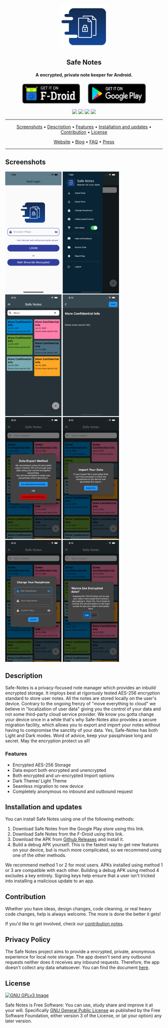 <p align="center"><a href="https://safe-notes.keshav.space"><img src="assets/splash.png" width="150"></a></p> 
<h2 align="center"><b>Safe Notes</b></h2>
<h4 align="center">A encrypted, private note keeper for Android.</h4>

<p align="center"><a href="f-droid url"><img src="assets/get-it-on-f-droid-badge.png" height='65px'></a>&nbsp;&nbsp;&nbsp;&nbsp;&nbsp;&nbsp;<a href="google play url"><img src="assets/get-it-on-google-play-badge.png" height='65px' ></a></p>

<p align="center">
<a href="https://github.com/keshav-space/safe_notes/releases" alt="GitHub release"><img src="https://img.shields.io/github/v/release/keshav-space/safe_notes" ></a>
<a href="https://www.gnu.org/licenses/gpl-3.0" alt="License: GPLv3"><img src="https://img.shields.io/badge/License-GPL%20v3-blue.svg"></a>
<a href="https://github.com/keshav-space/safe_notes/actions/" alt="Build Status"><img src="https://github.com/keshav-space/safe_notes/actions/workflows/flutter-ci.yml/badge.svg"></a>
<a href="https://matrix.to/#/#safenotes:matrix.org" alt="IRC channel: #newpipe"><img src="https://img.shields.io/matrix/safenotes:matrix.org"></a>

</p>
<hr>
<p align="center"><a href="#screenshots">Screenshots</a> &bull; <a href="#description">Description</a> &bull; <a href="#features">Features</a> &bull; <a href="#installation-and-updates">Installation and updates</a> &bull; <a href="#contribution">Contribution</a> <!-- &bull; <a href="#donate">Donate</a> --> &bull; <a href="#license">License</a></p>
<p align="center"><a href="https://safe-notes.keshav.space">Website</a> &bull; <a href="https://safe-notes.keshav.space/blog/">Blog</a> &bull; <a href="https://safe-notes.keshav.space/FAQ/">FAQ</a> &bull; <a href="https://safe-notes.keshav.space/press/">Press</a></p>
<hr>



## Screenshots

[<img src="metadata/android/images/phoneScreenshots/shot_01.png" width=180>](metadata/android/images/phoneScreenshots/shot_01.png)
[<img src="metadata/android/images/phoneScreenshots/shot_02.png" width=180>](metadata/android/images/phoneScreenshots/shot_02.png)
[<img src="metadata/android/images/phoneScreenshots/shot_03.png" width=180>](metadata/android/images/phoneScreenshots/shot_03.png)
[<img src="metadata/android/images/phoneScreenshots/shot_04.png" width=180>](metadata/android/images/phoneScreenshots/shot_04.png)
[<img src="metadata/android/images/phoneScreenshots/shot_05.png" width=180>](metadata/android/images/phoneScreenshots/shot_05.png)
[<img src="metadata/android/images/phoneScreenshots/shot_06.png" width=180>](metadata/android/images/phoneScreenshots/shot_06.png)
[<img src="metadata/android/images/phoneScreenshots/shot_07.png" width=180>](metadata/android/images/phoneScreenshots/shot_07.png)
[<img src="metadata/android/images/phoneScreenshots/shot_08.png" width=180>](metadata/android/images/phoneScreenshots/shot_08.png)

<!-- [<img src="metadata/android/images/phoneScreenshots/shot_09.png" width=160>](metadata/android/images/phoneScreenshots/shot_09.png)
[<img src="metadata/android/images/phoneScreenshots/shot_10.png" width=160>](metadata/android/images/phoneScreenshots/shot_10.png)
[<img src="metadata/android/images/phoneScreenshots/shot_11.png" width=405>](metadata/android/images/phoneScreenshots/shot_11.png)
[<img src="metadata/android/images/phoneScreenshots/shot_12.png" width=405>](metadata/android/images/phoneScreenshots/shot_12.png) -->

## Description

Safe-Notes is a privacy-focused note manager which provides an inbuild encrypted storage. It imploys best at rigorously tested  AES-256 encryption standard to store user notes. All the notes are stored locally on the user's device. Contrary to the ongoing frenzy of "move everything to cloud" we believe in "localization of user data" giving you the control of your data and not some third-party cloud service provider.
We know you gotta change your device once in a while that's why Safe-Notes also provides a secure migration facility, which allows you to export and import your notes without having to compromise the sanctity of your data. Yes, Safe-Notes has both Light and Dark modes. Word of advice, keep your passphrase long and secret. May the encryption protect us all!

### Features

* Encrypted AES-256 Storage
* Data export both encrypted and unencrypted
* Both encrypted and un-encrypted Import options
* Dark Theme/ Light Theme
* Seamless migration to new device
* Completely anonymous no inbound and outbound request

<!-- Hidden span to keep old links compatible. -->
<span id="updates"></span>

## Installation and updates
You can install Safe Notes using one of the following methods:
 1. Download Safe Notes from the Google Play store using this link.
 2. Download Safe Notes from the F-Droid using this link.
 3. Download the APK from [Github Releases](https://github.com/keshav-space/safe_notes) and install it.
 4. Build a debug APK yourself. This is the fastest way to get new features on your device, but is much more complicated, so we recommend using one of the other methods.

We recommend method 1 or 2 for most users. APKs installed using method 1 or 3 are compatible with each other. Building a debug APK using method 4 excludes a key entirely. Signing keys help ensure that a user isn't tricked into installing a malicious update to an app.


## Contribution
Whether you have ideas, design changes, code cleaning, or real heavy code changes, help is always welcome.
The more is done the better it gets!

If you'd like to get involved, check our [contribution notes](.github/CONTRIBUTING.md).

## Privacy Policy

The Safe Notes project aims to provide a encrypted, private, anonymous experience for local note storage. The app doesn't send any outbound requests neither does it receives any inbound requests. Therefore, the app doesn't collect any data whatsoever. You can find the document [here](https://safe-notes.keshav.space/legal/privacy/).

## License
[![GNU GPLv3 Image](https://www.gnu.org/graphics/gplv3-127x51.png)](https://www.gnu.org/licenses/gpl-3.0.en.html)  

Safe Notes is Free Software: You can use, study share and improve it at your
will. Specifically 
[GNU General Public License](https://www.gnu.org/licenses/gpl.html) as
published by the Free Software Foundation, either version 3 of the License, or
(at your option) any later version.  
